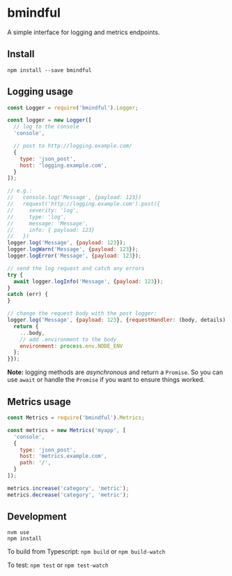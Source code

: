 # bmindful

A simple interface for logging and metrics endpoints.

## Install

    npm install --save bmindful

## Logging usage

```javascript
const Logger = require('bmindful').Logger;

const logger = new Logger([
  // log to the console
  'console',

  // post to http://logging.example.com/
  {
    type: 'json_post',
    host: 'logging.example.com',
  }
]);

// e.g.:
//   console.log('Message', {payload: 123})
//   request('http://logging.example.com').post({
//     severity: 'log',
//     type: 'log',
//     message: 'Message',
//     info: { payload: 123}
//   })
logger.log('Message', {payload: 123});
logger.logWarn('Message', {payload: 123});
logger.logError('Message', {payload: 123});

// send the log request and catch any errors
try {
  await logger.logInfo('Message', {payload: 123});
}
catch (err) {
}

// change the request body with the post logger:
logger.log('Message', {payload: 123}, {requestHandler: (body, details) => {
  return {
    ...body,
    // add .environment to the body
    environment: process.env.NODE_ENV
  };
}});
```

**Note:** logging methods are _asynchronous_ and return a `Promise`. So you can use `await` or handle the `Promise` if you want to ensure things worked.

## Metrics usage

```javascript
const Metrics = require('bmindful').Metrics;

const metrics = new Metrics('myapp', [
  'console',
  {
    type: 'json_post',
    host: 'metrics.example.com',
    path: '/',
  }
]);

metrics.increase('category', 'metric');
metrics.decrease('category', 'metric');
```

## Development

```
nvm use
npm install
```

To build from Typescript: `npm build` or `npm build-watch`

To test: `npm test` or `npm test-watch`
